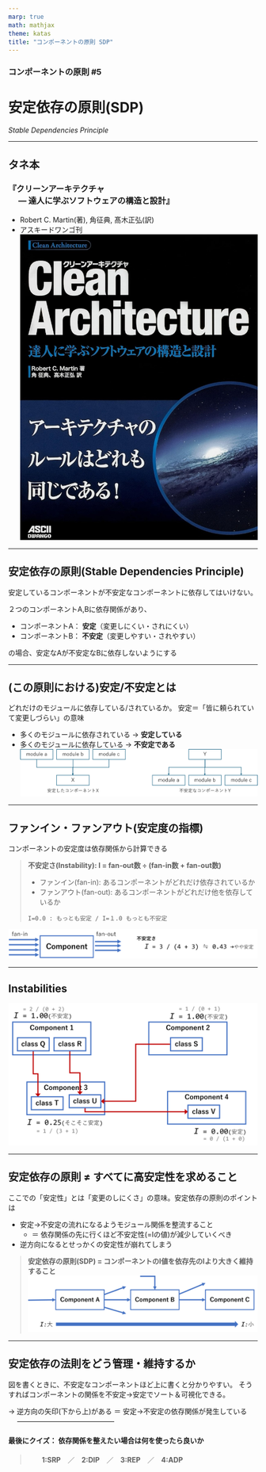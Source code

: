 ```yaml
---
marp: true
math: mathjax
theme: katas
title: "コンポーネントの原則 SDP"
---
```

<!-- 
size: 16:9
paginate: true
-->
<!-- header: 勉強会# ― エンジニアとしての解像度を高めるための勉強会-->

### コンポーネントの原則 #5

# 安定依存の原則(SDP)
_Stable Dependencies Principle_

---
## タネ本

### 『クリーンアーキテクチャ<br>　 ― 達人に学ぶソフトウェアの構造と設計』
- Robert C. Martin(著), 角征典, 髙木正弘(訳)
- アスキードワンゴ刊
![bg right:30% 90%](assets/07-cleanarchitecture.jpg)

---

## 安定依存の原則(Stable Dependencies Principle)

安定しているコンポーネントが不安定なコンポーネントに依存してはいけない。

２つのコンポーネントA,Bに依存関係があり、

- コンポーネントA： **安定**（変更しにくい・されにくい）
- コンポーネントB： **不安定**（変更しやすい・されやすい）

の場合、安定なAが不安定なBに依存しないようにする

<!--
そもそも設計をどこかで完全に確定し、以降触る必要もなくするというのは不可能です。使い続けていくとどうしたって変化は生まれる。
このときに閉鎖性共通の原則(CCP)を満たすようにすれば、特定の変更以外には影響を受けないコンポーネントを作れる。
このようなコンポーネントは、変わっていくことを想定した設計をしているといえる。変わりうるものであると想定しているわけ。
このときの変わりやすさは、設計に慣れた人であればコンポーネントごとにある程度の差が出るように作る。
- これは今後も変化していくだろう
- ここの仕様が変化することは稀だろう、など
重要なのは、この変更を想定したコンポーネントは、変更しづらいコンポーネントから依存されてはいけない。なぜなら変更が難しくなってしまうから。変更しやすい想定で作っているのに、他のコンポーネントから依存されているしがらみで都度ネゴが必要になって手を加えにくくなってしまう。
このときに、今回紹介する安定依存の原則を満たしていれば、機種依存部、データ操作のアルゴリズムバリエーションなど変更されることを前提に作ったモジュールを、気兼ねなく変更していけることになる。
 -->

---

## (この原則における)安定/不安定とは

どれだけのモジュールに依存している/されているか。
安定＝「皆に頼られていて変更しづらい」の意味

- 多くのモジュールに依存されている → **安定している**
- 多くのモジュールに依存している → **不安定である**
　
　
![center height:200px](assets/10-stable_instable.png)

<!-- ちょっとわかりにくいので説明すると、「安定している」とは変更しづらいという意味。変更しづらいというのは「他のクラスやパッケージから依存されている」（＝責任を負っている）パッケージ。 -->
<!-- 逆に不安定であるとは、他モジュールの変更の影響を敏感に受けるという話。
なので分かりにくく変な感じはするけれど、安定性とはすなわち「変更する難易度」とでもいうもの。
安定しているパッケージは修正が難しく，不安定なパッケージは修正が容易，ということです。変な感じですが。
そしてSDP(安定依存の原則)は，パッケージの依存関係はより安定しているパッケージへと向かうべき，ということです． -->

---

## ファンイン・ファンアウト(安定度の指標)

コンポーネントの安定度は依存関係から計算できる

> **不安定さ(Instability): I = fan-out数 ÷ (fan-in数 + fan-out数)**
>
> - ファンイン(fan-in): あるコンポーネントがどれだけ依存されているか
> - ファンアウト(fan-out): あるコンポーネントがどれだけ他を依存しているか
>
> `I=0.0 : もっとも安定 / I=１.0 もっとも不安定`

![center height:120px](assets/10-fanin_fanout.png)

<!-- 回路設計において、デジタルICの入出力ピンに接続できる、動作可能なデバイスの数のこと。ファンアウトは、1つの出力ピンに接続されている回路に入力できるデバイスの数。ファンインは、1つの入力ピンに接続されている回路から出力できるデバイスの数。 -->
<!-- ファンイン・ファンアウトのファンとは扇のこと。扇の骨が集まっていく・広がっていくイメージを考えると分かりやすい -->

---

## Instabilities

![height:500px center contain](assets/10-instablities.png)

---

## 安定依存の原則 ≠ すべてに高安定性を求めること

ここでの「安定性」とは「変更のしにくさ」の意味。安定依存の原則のポイントは

- 安定→不安定の流れになるようモジュール関係を整流すること
    - ＝ 依存関係の先に行くほど不安定性(=Iの値)が減少していくべき
- 逆方向になるとせっかくの安定性が崩れてしまう

> **安定依存の原則(SDP) = コンポーネントのI値を依存先のIより大きく維持すること**
>　
> ![center height:200px](assets/10-sdp_means.png)

<!-- すべて安定していたとしたら、変更しにくいコンポーネントばかりになるため手を加えることができなくなる -->
<!-- 不安定であるということは「容易に変更できる」ことになるため、不安定なコンポーネントはどんどん仕様変更、実装修正が入ることになる。それに依存した、変更したくない安定したモジュールも引きずられて変更が入ってしまう -->

---

## 安定依存の法則をどう管理・維持するか

図を書くときに、不安定なコンポーネントほど上に書くと分かりやすい。
そうすればコンポーネントの関係を不安定→安定でソート＆可視化できる。

→ 逆方向の矢印(下から上)がある ＝ 安定→不安定の依存関係が発生している
　
――――――――――――――
　

#### 最後にクイズ： 依存関係を整えたい場合は何を使ったら良いか

> 　　**1:SRP**　／　**2:DIP**　／　**3:REP**　／　**4:ADP**

<!-- 
SRP: Single Responsibility Principle
DIP: Dependeny Inversion Principle ← 正解
REP: The Reuse/Release Equivalence Principle : 再利用・リリース等価の原則
ADP: Acyclic Dependencies Principle : 非循環依存関係の原則
 -->